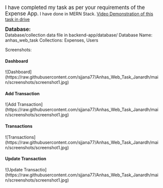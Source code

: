 <span style="font-size:larger;">I have completed my task as per your requirements of the Expense App.</span>
I have done in MERN Stack.
[Video Demonstration of this task in drive](https://drive.google.com/file/d/1lPkZ7qXOsaIUH7AQ59l-wynMxyqK49LP/view?usp=sharing)

<div style="font-size:larger;font-weight:bold;">Database:</div>
Database/collection data file in backend-app/database/
Database Name: anhas_web_task
Collections: Expenses, Users

Screenshots:
<h4>Dashboard</h4>
![Dashboard](https://raw.githubusercontent.com/sjjana77/Anhas_Web_Task_Janardh/main/screenshots/screenshot1.jpg)

<h4>Add Transaction</h4>
![Add Transaction](https://raw.githubusercontent.com/sjjana77/Anhas_Web_Task_Janardh/main/screenshots/screenshot1.jpg)

<h4>Transactions</h4>
![Transactions](https://raw.githubusercontent.com/sjjana77/Anhas_Web_Task_Janardh/main/screenshots/screenshot1.jpg)

<h4>Update Transaction</h4>
![Update Transactio](https://raw.githubusercontent.com/sjjana77/Anhas_Web_Task_Janardh/main/screenshots/screenshot1.jpg)
